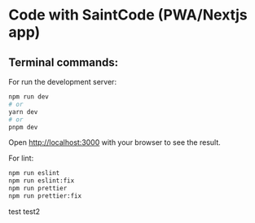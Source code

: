 # Code with SaintCode (PWA/Nextjs app)

## Terminal commands:

For run the development server:

```bash
npm run dev
# or
yarn dev
# or
pnpm dev
```

Open [http://localhost:3000](http://localhost:3000) with your browser to see the result.

For lint:

```bash
npm run eslint
npm run eslint:fix
npm run prettier
npm run prettier:fix
```
test
test2
